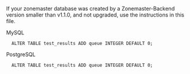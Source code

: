 If your zonemaster database was created by a Zonemaster-Backend version smaller than
v1.1.0, and not upgraded, use the instructions in this file.

MySQL

```
  ALTER TABLE test_results ADD queue INTEGER DEFAULT 0;
```

PostgreSQL

```
  ALTER TABLE test_results ADD queue INTEGER DEFAULT 0;
```

